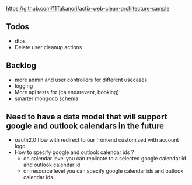 https://github.com/11Takanori/actix-web-clean-architecture-sample

## Todos

- dtos
- Delete user cleanup actions

## Backlog

- more admin and user controllers for different usecases
- logging
- More api tests for [calendarevent, booking]
- smarter mongodb schema

## Need to have a data model that will support google and outlook calendars in the future

- oauth2.0 flow with redirect to our frontend customized with account logo
- How to specify google and outlook calendar ids ?
  - on calendar level you can replicate to a selected google calendar id and outlook calendar id
  - on resource level you can specify google calendar ids and outlook calendar ids
